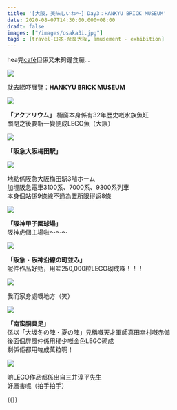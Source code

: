 ```yaml
---
title: '[大阪，美味しいね～] Day3：HANKYU BRICK MUSEUM'
date: 2020-08-07T14:30:00.000+08:00
draft: false
images: ["/images/osaka3i.jpg"]
tags : [travel-日本-奈良大阪, amusement - exhibition]
---
```

  
hea完[café](https://hidie.net/osaka3h/)但係又未夠鐘食癲...

![](/images/osaka3i1.jpg)

就去睇吓展覽：**HANKYU BRICK MUSEUM**  

![](/images/osaka3i.jpg)  

**「アクアリウム」**
櫥窗本身係有32年歷史嘅水族魚缸  
關閉之後要新一變便成LEGO魚（大誤）

![](/images/osaka3i2.jpg)

**「阪急大阪梅田駅」**

![](/images/osaka3i3.jpg)

地點係阪急大阪梅田駅3階ホーム  
加埋阪急電車3100系、7000系、9300系列車  
本身個站係9條線不過為置所限得返8條

![](/images/osaka3i4.jpg)

**「阪神甲子園球場」**  
阪神虎個主場啦～～～

![](/images/osaka3i5.jpg)

**「阪急・阪神沿線の町並み」**  
呢件作品好勁，用咗250,000粒LEGO砌成㗎！！！

![](/images/osaka3i6.jpg)

我而家身處嘅地方（笑）

![](/images/osaka3i7.jpg)  

**「南蛮胴具足」**  
係以「大坂冬の陣・夏の陣」見稱嘅天才軍師真田幸村嘅赤備  
後面個屏風仲係用稀少嘅金色LEGO砌成  
剩係佢都用咗成萬粒啊！

![](/images/osaka3i8.jpg)

啲LEGO作品都係出自三井淳平先生  
好厲害呢（拍手拍手）  
  
  
  
{{<osaka>}}
